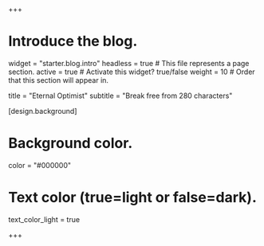 +++
# Introduce the blog.
widget = "starter.blog.intro"
headless = true  # This file represents a page section.
active = true  # Activate this widget? true/false
weight = 10  # Order that this section will appear in.

title = "Eternal Optimist"
subtitle = "Break free from 280 characters"

[design.background]
  # Background color.
  color = "#000000"

  # Text color (true=light or false=dark).
  text_color_light = true

+++
